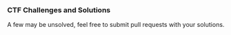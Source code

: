 ### CTF Challenges and Solutions

A few may be unsolved, feel free to submit pull requests with your solutions.
